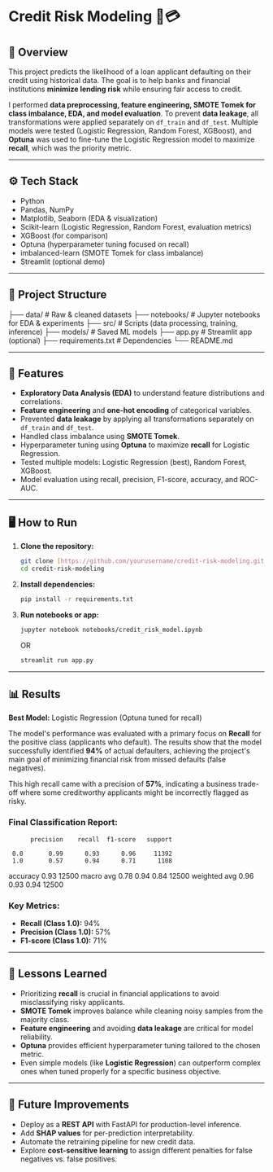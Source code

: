 # Credit Risk Modeling 🏦💳

## 📌 Overview
This project predicts the likelihood of a loan applicant defaulting on their credit using historical data. The goal is to help banks and financial institutions **minimize lending risk** while ensuring fair access to credit.

I performed **data preprocessing, feature engineering, SMOTE Tomek for class imbalance, EDA, and model evaluation**. To prevent **data leakage**, all transformations were applied separately on `df_train` and `df_test`. Multiple models were tested (Logistic Regression, Random Forest, XGBoost), and **Optuna** was used to fine-tune the Logistic Regression model to maximize **recall**, which was the priority metric.

---

## ⚙️ Tech Stack
- Python
- Pandas, NumPy
- Matplotlib, Seaborn (EDA & visualization)
- Scikit-learn (Logistic Regression, Random Forest, evaluation metrics)
- XGBoost (for comparison)
- Optuna (hyperparameter tuning focused on recall)
- imbalanced-learn (SMOTE Tomek for class imbalance)
- Streamlit (optional demo)

---

## 📂 Project Structure
├── data/         # Raw & cleaned datasets
├── notebooks/    # Jupyter notebooks for EDA & experiments
├── src/          # Scripts (data processing, training, inference)
├── models/       # Saved ML models
├── app.py        # Streamlit app (optional)
├── requirements.txt # Dependencies
└── README.md

---

## 🚀 Features
- **Exploratory Data Analysis (EDA)** to understand feature distributions and correlations.
- **Feature engineering** and **one-hot encoding** of categorical variables.
- Prevented **data leakage** by applying all transformations separately on `df_train` and `df_test`.
- Handled class imbalance using **SMOTE Tomek**.
- Hyperparameter tuning using **Optuna** to maximize **recall** for Logistic Regression.
- Tested multiple models: Logistic Regression (best), Random Forest, XGBoost.
- Model evaluation using recall, precision, F1-score, accuracy, and ROC-AUC.

---

## 🖥️ How to Run
1.  **Clone the repository:**
    ```bash
    git clone [https://github.com/yourusername/credit-risk-modeling.git](https://github.com/yourusername/credit-risk-modeling.git)
    cd credit-risk-modeling
    ```

2.  **Install dependencies:**
    ```bash
    pip install -r requirements.txt
    ```

3.  **Run notebooks or app:**
    ```bash
    jupyter notebook notebooks/credit_risk_model.ipynb
    ```
    OR
    ```bash
    streamlit run app.py
    ```

---

## 📊 Results
**Best Model:** Logistic Regression (Optuna tuned for recall)

The model's performance was evaluated with a primary focus on **Recall** for the positive class (applicants who default). The results show that the model successfully identified **94%** of actual defaulters, achieving the project's main goal of minimizing financial risk from missed defaults (false negatives).

This high recall came with a precision of **57%**, indicating a business trade-off where some creditworthy applicants might be incorrectly flagged as risky.

### Final Classification Report:
          precision    recall  f1-score   support

     0.0       0.99      0.93      0.96     11392
     1.0       0.57      0.94      0.71      1108

accuracy                           0.93     12500
macro avg       0.78      0.94      0.84     12500
weighted avg       0.96      0.93      0.94     12500


### Key Metrics:
-   **Recall (Class 1.0):** 94%
-   **Precision (Class 1.0):** 57%
-   **F1-score (Class 1.0):** 71%

---

## 📝 Lessons Learned
- Prioritizing **recall** is crucial in financial applications to avoid misclassifying risky applicants.
- **SMOTE Tomek** improves balance while cleaning noisy samples from the majority class.
- **Feature engineering** and avoiding **data leakage** are critical for model reliability.
- **Optuna** provides efficient hyperparameter tuning tailored to the chosen metric.
- Even simple models (like **Logistic Regression**) can outperform complex ones when tuned properly for a specific business objective.

---

## 🙌 Future Improvements
- Deploy as a **REST API** with FastAPI for production-level inference.
- Add **SHAP values** for per-prediction interpretability.
- Automate the retraining pipeline for new credit data.
- Explore **cost-sensitive learning** to assign different penalties for false negatives vs. false positives.
